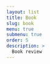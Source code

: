 ```yaml
---
layout: list
title: Book
slug: book
menu: true
submenu: true
order: 5
description: >
  Book review
---
```


